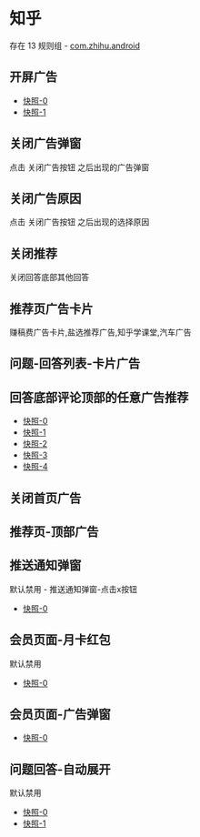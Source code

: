 # 知乎

存在 13 规则组 - [com.zhihu.android](/src/apps/com.zhihu.android.ts)

## 开屏广告

- [快照-0](https://gkd-kit.gitee.io/import/12707641)
- [快照-1](https://gkd-kit.songe.li/import/12841423)

## 关闭广告弹窗

点击 关闭广告按钮 之后出现的广告弹窗

## 关闭广告原因

点击 关闭广告按钮 之后出现的选择原因

## 关闭推荐

关闭回答底部其他回答

## 推荐页广告卡片

赚稿费广告卡片,盐选推荐广告,知乎学课堂,汽车广告

## 问题-回答列表-卡片广告

## 回答底部评论顶部的任意广告推荐

- [快照-0](https://gkd-kit.gitee.io/import/12864109)
- [快照-1](https://gkd-kit.gitee.io/import/12647617)
- [快照-2](https://gkd-kit.gitee.io/import/12647659)
- [快照-3](https://gkd-kit.gitee.io/import/12647525)
- [快照-4](https://gkd-kit.gitee.io/import/12647541)

## 关闭首页广告

## 推荐页-顶部广告

## 推送通知弹窗

默认禁用 - 推送通知弹窗-点击x按钮

- [快照-0](https://gkd-kit.gitee.io/import/12647583)

## 会员页面-月卡红包

默认禁用

- [快照-0](https://gkd-kit.gitee.io/import/12647421)

## 会员页面-广告弹窗

- [快照-0](https://gkd-kit.gitee.io/import/12707676)

## 问题回答-自动展开

默认禁用

- [快照-0](https://gkd-kit.gitee.io/import/12647688)
- [快照-1](https://gkd-kit.gitee.io/import/12707687)
